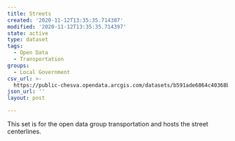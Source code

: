 ```yaml
---
title: Streets
created: '2020-11-12T13:35:35.714387'
modified: '2020-11-12T13:35:35.714397'
state: active
type: dataset
tags:
  - Open Data
  - Transportation
groups:
  - Local Government
csv_url: >-
  https://public-chesva.opendata.arcgis.com/datasets/b591ade6864c40368b0eda279dfe91c5_1.csv?outSR=%7B%22latestWkid%22%3A2284%2C%22wkid%22%3A102747%7D
json_url: ''
layout: post

---
```

This set is for the open data group transportation and hosts the street centerlines.

